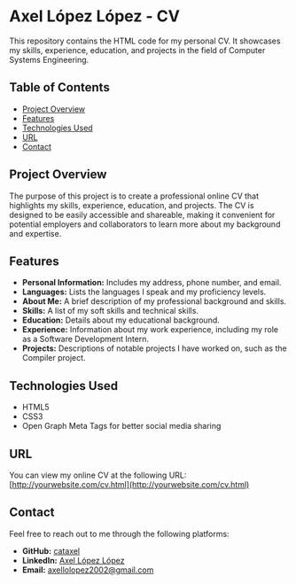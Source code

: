 # Axel López López - CV

This repository contains the HTML code for my personal CV. It showcases my skills, experience, education, and projects in the field of Computer Systems Engineering.

## Table of Contents

- [Project Overview](#project-overview)
- [Features](#features)
- [Technologies Used](#technologies-used)
- [URL](#url)
- [Contact](#contact)

## Project Overview

The purpose of this project is to create a professional online CV that highlights my skills, experience, education, and projects. The CV is designed to be easily accessible and shareable, making it convenient for potential employers and collaborators to learn more about my background and expertise.

## Features

- **Personal Information:** Includes my address, phone number, and email.
- **Languages:** Lists the languages I speak and my proficiency levels.
- **About Me:** A brief description of my professional background and skills.
- **Skills:** A list of my soft skills and technical skills.
- **Education:** Details about my educational background.
- **Experience:** Information about my work experience, including my role as a Software Development Intern.
- **Projects:** Descriptions of notable projects I have worked on, such as the Compiler project.

## Technologies Used

- HTML5
- CSS3
- Open Graph Meta Tags for better social media sharing

## URL

You can view my online CV at the following URL:
[http://yourwebsite.com/cv.html](http://yourwebsite.com/cv.html)

## Contact

Feel free to reach out to me through the following platforms:

- **GitHub:** [cataxel](https://github.com/cataxel)
- **LinkedIn:** [Axel López López](http://www.linkedin.com/in/axel-lópez-lópez-4a0018238)
- **Email:** [axellolopez2002@gmail.com](mailto:axellolopez2002@gmail.com)
